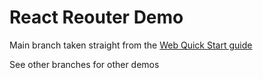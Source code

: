 # React Reouter Demo

Main branch taken straight from the [Web Quick Start guide](https://reactrouter.com/web/guides/quick-start)

See other branches for other demos